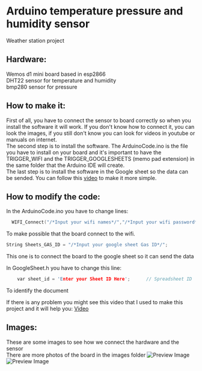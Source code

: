 # Arduino temperature pressure and humidity sensor

Weather station project

## Hardware:

Wemos d1 mini board based in esp2866<br/>
DHT22 sensor for temperature and humidity<br/>
bmp280 sensor for pressure

## How to make it:

First of all, you have to connect the sensor to board correctly so when you install the software it will work. If you don't know how to connect it, you can look the images, if you still don't know you can look for videos in youtube or manuals on internet.<br/>
The second step is to install the software. The ArduinoCode.ino is the file you have to install on your board and it's important to have the TRIGGER_WIFI and the TRIGGER_GOOGLESHEETS (memo pad extension) in the same folder that the Arduino IDE will create.<br/>
The last step is to install the software in the Google sheet so the data can be sended. You can follow this [video](https://youtu.be/GOiLbs5Sidc) to make it more simple.

## How to modify the code:

In the ArduinoCode.ino you have to change lines:

```cpp
  WIFI_Connect("/*Input your wifi names*/","/*Input your wifi password*/"); 
```
To make possible that the board connect to the wifi. 

```cpp
String Sheets_GAS_ID = "/*Input your google sheet Gas ID*/"; 
```
This one is to connect the board to the google sheet so it can send the data

In GoogleSheet.h you have to change this line:

```cpp
    var sheet_id = 'Enter your Sheet ID Here'; 		// Spreadsheet ID
```

To identify the document

If there is any problem you might see this video that I used to make this project and it will help you: [Video](https://www.youtube.com/watch?v=GOiLbs5Sidc&feature=emb_logo)

## Images:
These are some images to see how we connect the hardware and the sensor<br/>
There are more photos of the board in the images folder
![Preview Image](https://github.com/ManuelHernandezDorta/Arduino_Medidor_temperatura_humedad_presion_envio_datos_hoja_calculo_google/blob/main/images/1610966629715.jpg)
![Preview Image](https://github.com/ManuelHernandezDorta/Arduino_Medidor_temperatura_humedad_presion_envio_datos_hoja_calculo_google/blob/main/images/1610966629722.jpg)
